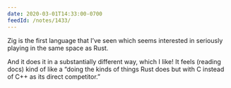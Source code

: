 ```yaml
---
date: 2020-03-01T14:33:00-0700
feedId: /notes/1433/
---
```


Zig is the first language that I’ve seen which seems interested in seriously playing in the same space as Rust.

And it does it in a substantially different way, which I like! It feels (reading docs) kind of like a “doing the kinds of things Rust does but with C instead of C++ as its direct competitor.”